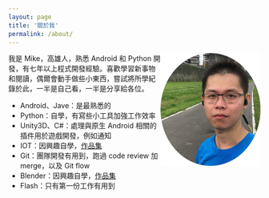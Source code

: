 ```yaml
---
layout: page
title: '關於我'
permalink: /about/
---
```


<img src="/assets/mike.png" width="200px" align="right"/>
我是 Mike，高雄人，熟悉 Android 和 Python 開發，有七年以上程式開發經驗。喜歡學習新事物和閱讀，偶爾會動手做些小東西，嘗試將所學紀錄於此，一半是自己看，一半是分享給各位。

- Android、Jave：是最熟悉的
- Python：自學，有寫些小工具加強工作效率
- Unity3D、C#：處理與原生 Android 相關的插件用於遊戲開發，例如通知
- IOT：因興趣自學，[作品集](/iot-works)
- Git：團隊開發有用到，跑過 code review 加 merge，以及 Git flow
- Blender：因興趣自學，[作品集](/blender-works)
- Flash：只有第一份工作有用到